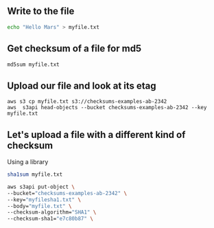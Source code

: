 ## Write to the file

```sh
echo "Hello Mars" > myfile.txt
```

## Get checksum of a file for md5

```md
md5sum myfile.txt
```

## Upload our file and look at its etag

```
aws s3 cp myfile.txt s3://checksums-examples-ab-2342
aws  s3api head-objects --bucket checksums-examples-ab-2342 --key myfile.txt
```

## Let's upload a file with a different kind of checksum

Using a library

```sh
sha1sum myfile.txt
```

```sh
aws s3api put-object \
--bucket="checksums-examples-ab-2342" \
--key="myfilesha1.txt" \
--body="myfile.txt" \
--checksum-algorithm="SHA1" \
--checksum-sha1="e7c80b87" \
```

